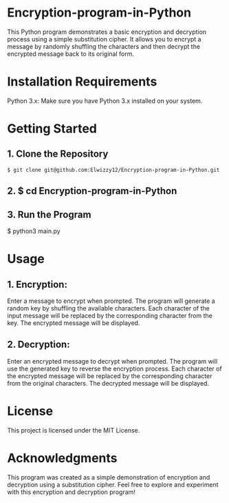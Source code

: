 # Encryption-program-in-Python
This Python program demonstrates a basic encryption and decryption process using a simple substitution cipher. It allows you to encrypt a message by randomly shuffling the characters and then decrypt the encrypted message back to its original form.
# Installation Requirements
Python 3.x: Make sure you have Python 3.x installed on your system.

# Getting Started
 ## 1. Clone the Repository
`$ git clone git@github.com:Elwizzy12/Encryption-program-in-Python.git`

 ## 2. $ cd Encryption-program-in-Python
 
 ## 3. Run the Program
$ python3 main.py

# Usage
## 1. Encryption:

Enter a message to encrypt when prompted.
The program will generate a random key by shuffling the available characters.
Each character of the input message will be replaced by the corresponding character from the key.
The encrypted message will be displayed.

## 2. Decryption:

Enter an encrypted message to decrypt when prompted.
The program will use the generated key to reverse the encryption process.
Each character of the encrypted message will be replaced by the corresponding character from the original characters.
The decrypted message will be displayed.

# License
This project is licensed under the MIT License.

# Acknowledgments
This program was created as a simple demonstration of encryption and decryption using a substitution cipher.
Feel free to explore and experiment with this encryption and decryption program!
